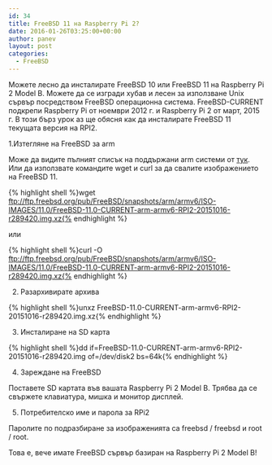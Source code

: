 ```yaml
---
id: 34
title: FreeBSD 11 на Raspberry Pi 2?
date: 2016-01-26T03:25:00+00:00
author: panev
layout: post
categories:
  - FreeBSD
---
```

Можете лесно да инсталирате FreeBSD 10 или FreeBSD 11 на Raspberry Pi 2 Model B. Можете да се изгради хубав и лесен за използване Unix сървър посредством FreeBSD операционна система. FreeBSD-CURRENT подкрепи Raspberry Pi от ноември 2012 г. и Raspberry Pi 2 от март, 2015 г. В този бърз урок аз ще обясня как да инсталирате FreeBSD 11 текущата версия на RPI2.

1.Изтегляне на FreeBSD за arm

Може да видите пълният списък на поддържани arm системи от <a href="ftp://ftp.freebsd.org/pub/FreeBSD/snapshots/arm/armv6/ISO-IMAGES/11.0" target="_blank">тук</a>. Или да използвате командите wget и curl за да свалите изображението на FreeBSD 11.

{% highlight shell %}wget ftp://ftp.freebsd.org/pub/FreeBSD/snapshots/arm/armv6/ISO-IMAGES/11.0/FreeBSD-11.0-CURRENT-arm-armv6-RPI2-20151016-r289420.img.xz{% endhighlight %}

или

{% highlight shell %}curl -O ftp://ftp.freebsd.org/pub/FreeBSD/snapshots/arm/armv6/ISO-IMAGES/11.0/FreeBSD-11.0-CURRENT-arm-armv6-RPI2-20151016-r289420.img.xz{% endhighlight %}

2. Разархивирате архива

{% highlight shell %}unxz FreeBSD-11.0-CURRENT-arm-armv6-RPI2-20151016-r289420.img.xz{% endhighlight %}

3. Инсталиране на SD карта

{% highlight shell %}dd if=FreeBSD-11.0-CURRENT-arm-armv6-RPI2-20151016-r289420.img of=/dev/disk2 bs=64k{% endhighlight %}

4. Зареждане на FreeBSD

Поставете SD картата във вашата Raspberry Pi 2 Model B. Трябва да се свържете клавиатура, мишка и монитор дисплей.

5. Потребителско име и парола за RPi2

Паролите по подразбиране за изображенията са freebsd / freebsd и root / root.

Това е, вече имате FreeBSD сървър базиран на Raspberry Pi 2 Model B!